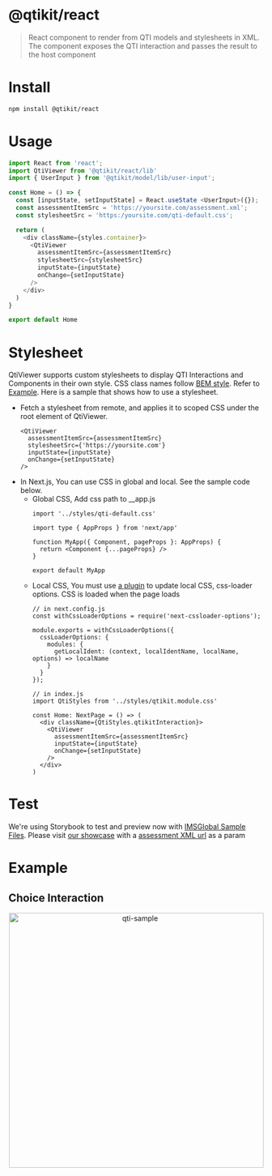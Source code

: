 # @qtikit/react

> React component to render from QTI models and stylesheets in XML. The component exposes the QTI interaction and passes the result to the host component

# Install

```sh
npm install @qtikit/react
```

# Usage

```ts
import React from 'react';
import QtiViewer from '@qtikit/react/lib'
import { UserInput } from '@qtikit/model/lib/user-input';

const Home = () => {
  const [inputState, setInputState] = React.useState <UserInput>({});
  const assessmentItemSrc = 'https://yoursite.com/assessment.xml';
  const stylesheetSrc = 'https:/yoursite.com/qti-default.css';

  return (
    <div className={styles.container}>
      <QtiViewer
        assessmentItemSrc={assessmentItemSrc}
        stylesheetSrc={stylesheetSrc}
        inputState={inputState}
        onChange={setInputState}
      />
    </div>
  )
}

export default Home
```

# Stylesheet

QtiViewer supports custom stylesheets to display QTI Interactions and Components in their own style. CSS class names follow [BEM style][bem]. Refer to [Example][css-style]. Here is a sample that shows how to use a stylesheet.

- Fetch a stylesheet from remote, and applies it to scoped CSS under the root element of QtiViewer.
  ```
  <QtiViewer
    assessmentItemSrc={assessmentItemSrc}
    stylesheetSrc={'https://yoursite.com'}
    inputState={inputState}
    onChange={setInputState}
  />
  ```
- In Next.js, You can use CSS in global and local. See the sample code below.
  - Global CSS, Add css path to __app.js
    ```
    import '../styles/qti-default.css'
    
    import type { AppProps } from 'next/app'

    function MyApp({ Component, pageProps }: AppProps) {
      return <Component {...pageProps} />
    }

    export default MyApp
    ```
  - Local CSS, You must use [a plugin](https://www.npmjs.com/package/next-cssloader-options) to update local CSS, css-loader options. CSS is loaded when the page loads
    ```
    // in next.config.js
    const withCssLoaderOptions = require('next-cssloader-options');

    module.exports = withCssLoaderOptions({
      cssLoaderOptions: {
        modules: {
          getLocalIdent: (context, localIdentName, localName, options) => localName
        }
      }
    });

    // in index.js
    import QtiStyles from '../styles/qtikit.module.css'

    const Home: NextPage = () => (
      <div className={QtiStyles.qtikitInteraction}>
        <QtiViewer
          assessmentItemSrc={assessmentItemSrc}
          inputState={inputState}
          onChange={setInputState}
        />
      </div>
    )
    ```

[bem]: http://getbem.com/naming/
[css-style]: https://qtikit-storybook.vercel.app/default.css

## 


# Test

We're using Storybook to test and preview now with [IMSGlobal Sample Files][sample-files]. Please visit [our showcase][story-book] with a [assessment XML url][xml] as a param

[sample-files]: https://github.com/IMSGlobal/qti-examples
[story-book]: https://qtikit-storybook.vercel.app/
[xml]: https://qtikit-storybook.vercel.app/?path=/story/tests-qtiviewers--qti-viewers&assessmentItemSrc=https://raw.githubusercontent.com/riiid/qtikit/main/packages/react/.storybook/public/tests/items/choice.xml

# Example

## Choice Interaction

<p align="center">
<img width="503" alt="qti-sample" src="https://user-images.githubusercontent.com/124117/145538196-746e31b8-f0b0-4596-bbdb-2764483f8c04.png">
</p>

